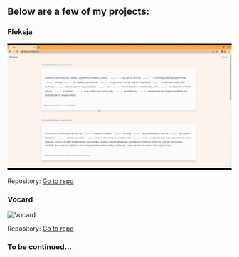 

<!-- Add some badges or shields -->
<p align="center">
<p align="center">

  


<!-- Add a section for your projects -->
## Below are a few of my projects:



###  Fleksja
![Fleksja](/fleksja.gif)

Repository: [Go to repo](https://github.com/MaiaPiko/Fleksja-FullStack)



###  Vocard
  
  ![Vocard](/vocard.gif)

Repository: [Go to repo](https://github.com/MaiaPiko/VOCARD-DOCKER)



### To be continued... 
